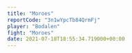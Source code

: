 ```yaml
---
title: "Moroes"
reportCode: "3n1wYpcTb84QrmFj"
player: "Bodalen"
fight: "Moroes"
date: 2021-07-18T18:55:34.719000+00:00
---
```

